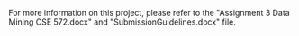 For more information on this project, please refer to the "Assignment 3 Data Mining CSE 572.docx" and "SubmissionGuidelines.docx" file.
